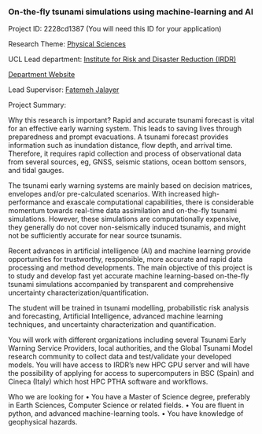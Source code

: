 ### On-the-fly tsunami simulations using machine-learning and AI

Project ID: 2228cd1387
(You will need this ID for your application)

Research Theme: [Physical Sciences](../themes/physical-sciences.md)

UCL Lead department: [Institute for Risk and Disaster Reduction (IRDR)](../departments/institute-for-risk-and-disaster-reduction.md)

[Department Website](https://www.ucl.ac.uk/risk-disaster-reduction)

Lead Supervisor: [Fatemeh Jalayer](https://profiles.ucl.ac.uk/91234)

Project Summary:

Why this research is important?
Rapid and accurate tsunami forecast is vital for an effective early warning system. This leads to saving lives through preparedness and prompt evacuations. A tsunami forecast provides information such as inundation distance, flow depth, and arrival time. Therefore, it requires rapid collection and process of observational data from several sources, eg, GNSS, seismic stations, ocean bottom sensors, and tidal gauges. 

The tsunami early warning systems are mainly based on decision matrices, envelopes and/or pre-calculated scenarios. With increased high-performance and exascale computational capabilities, there is considerable momentum towards real-time data assimilation and on-the-fly tsunami simulations. However, these simulations are computationally expensive, they generally do not cover non-seismically induced tsunamis, and might not be sufficiently accurate for near source tsunamis. 

Recent advances in artificial intelligence (AI) and machine learning provide opportunities for trustworthy, responsible, more accurate and rapid data processing and method developments. The main objective of this project is to study and develop fast yet accurate machine learning-based on-the-fly tsunami simulations accompanied by transparent and comprehensive uncertainty characterization/quantification.

The student will be trained in tsunami modelling, probabilistic risk analysis and forecasting, Artificial Intelligence, advanced machine learning techniques, and uncertainty characterization and quantification.

You will work with different organizations including several Tsunami Early Warning Service Providers, local authorities, and the Global Tsunami Model research community to collect data and test/validate your developed models. You will have access to IRDR’s new HPC GPU server and will have the possibility of applying for access to supercomputers in BSC (Spain) and Cineca (Italy) which host HPC PTHA software and workflows.

Who we are looking for
•	You have a Master of Science degree, preferably in Earth Sciences, Computer Science or related fields.
•	You are fluent in python, and advanced machine-learning tools.
•	You have knowledge of geophysical hazards.
